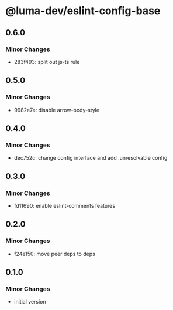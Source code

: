 # @luma-dev/eslint-config-base

## 0.6.0

### Minor Changes

- 283f493: split out js-ts rule

## 0.5.0

### Minor Changes

- 9982e7e: disable arrow-body-style

## 0.4.0

### Minor Changes

- dec752c: change config interface and add .unresolvable config

## 0.3.0

### Minor Changes

- fd11690: enable eslint-comments features

## 0.2.0

### Minor Changes

- f24e150: move peer deps to deps

## 0.1.0

### Minor Changes

- initial version
